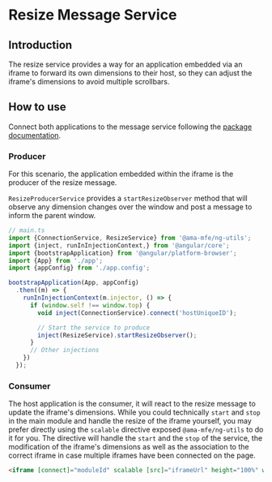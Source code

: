 # Resize Message Service

## Introduction
The resize service provides a way for an application embedded via an iframe to forward its own
dimensions to their host, so they can adjust the iframe's dimensions to avoid multiple scrollbars.

## How to use
Connect both applications to the message service following the [package documentation](../../README.md).

### Producer
For this scenario, the application embedded within the iframe is the producer of the resize message.

`ResizeProducerService` provides a `startResizeObserver` method that will observe any dimension changes over the
window and post a message to inform the parent window.

```typescript
// main.ts
import {ConnectionService, ResizeService} from '@ama-mfe/ng-utils';
import {inject, runInInjectionContext,} from '@angular/core';
import {bootstrapApplication} from '@angular/platform-browser';
import {App} from './app';
import {appConfig} from './app.config';

bootstrapApplication(App, appConfig)
  .then((m) => {
    runInInjectionContext(m.injector, () => {
      if (window.self !== window.top) {
        void inject(ConnectionService).connect('hostUniqueID');

        // Start the service to produce
        inject(ResizeService).startResizeObserver();
      }
      // Other injections
    })
  });
```

### Consumer
The host application is the consumer, it will react to the resize message to update the iframe's dimensions.
While you could technically `start` and `stop` in the main module and handle the resize of the iframe yourself, you may
prefer directly using the `scalable` directive exposed `@ama-mfe/ng-utils` to do it for you.
The directive will handle the `start` and the `stop` of the service, the modification of the iframe's dimensions as well as
the association to the correct iframe in case multiple iframes have been connected on the page.

```html
<iframe [connect]="moduleId" scalable [src]="iframeUrl" height="100%" width="100%"></iframe>
```
